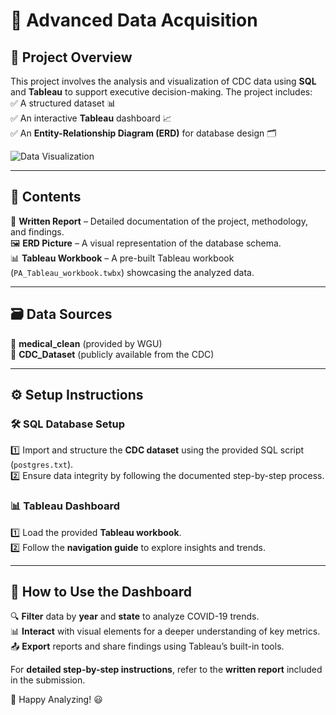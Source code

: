 # 🚀 Advanced Data Acquisition

## 📌 Project Overview  
This project involves the analysis and visualization of CDC data using **SQL** and **Tableau** to support executive decision-making. The project includes:  
✅ A structured dataset 📊  
✅ An interactive **Tableau** dashboard 📈  
✅ An **Entity-Relationship Diagram (ERD)** for database design 🗂️  

![Data Visualization](https://media.giphy.com/media/3o7abKhOpu0NwenH3O/giphy.gif)

---

## 📂 Contents  
📄 **Written Report** – Detailed documentation of the project, methodology, and findings.  
🖼️ **ERD Picture** – A visual representation of the database schema.  
📊 **Tableau Workbook** – A pre-built Tableau workbook (`PA_Tableau_workbook.twbx`) showcasing the analyzed data.  

---

## 🗃️ Data Sources  
📌 **medical_clean** (provided by WGU)  
📌 **CDC_Dataset** (publicly available from the CDC)  

---

## ⚙️ Setup Instructions  

### 🛠️ SQL Database Setup  
1️⃣ Import and structure the **CDC dataset** using the provided SQL script (`postgres.txt`).  
2️⃣ Ensure data integrity by following the documented step-by-step process.  

### 📊 Tableau Dashboard  
1️⃣ Load the provided **Tableau workbook**.  
2️⃣ Follow the **navigation guide** to explore insights and trends.  

---

## 🎯 How to Use the Dashboard  
🔍 **Filter** data by **year** and **state** to analyze COVID-19 trends.  
📊 **Interact** with visual elements for a deeper understanding of key metrics.  
📤 **Export** reports and share findings using Tableau’s built-in tools.  

For **detailed step-by-step instructions**, refer to the **written report** included in the submission.  

🚀 Happy Analyzing! 😃  
